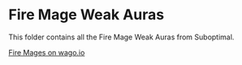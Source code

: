 # Fire Mage Weak Auras
This folder contains all the Fire Mage Weak Auras from Suboptimal.

[Fire Mages on wago.io](https://wago.io/weakauras/classes/mage/fire)
